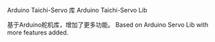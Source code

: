 Arduino Taichi-Servo 库 
Arduino Taichi-Servo Lib 

基于Arduino舵机库，增加了更多功能。
Based on Arduino Servo Lib with more features added.

